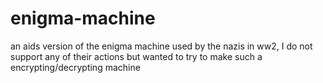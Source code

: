 # enigma-machine
an aids version of the enigma machine used by the nazis in ww2, I do not support any of their actions but wanted to try to make such a encrypting/decrypting machine
